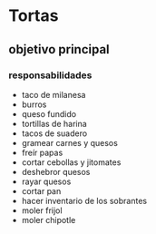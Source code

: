 # Tortas

## objetivo principal

### responsabilidades

- taco de milanesa
- burros
- queso fundido
- tortillas de harina
- tacos de suadero
- gramear carnes y quesos
- freír papas
- cortar cebollas y jitomates
- deshebror quesos
- rayar quesos
- cortar pan
- hacer inventario de los sobrantes
- moler frijol
- moler chipotle
